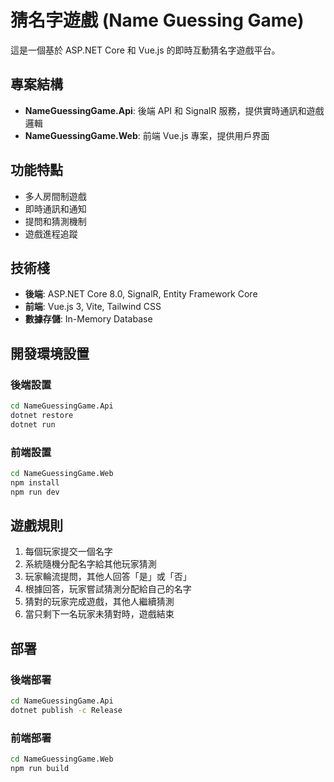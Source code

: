# 猜名字遊戲 (Name Guessing Game)

這是一個基於 ASP.NET Core 和 Vue.js 的即時互動猜名字遊戲平台。

## 專案結構

- **NameGuessingGame.Api**: 後端 API 和 SignalR 服務，提供實時通訊和遊戲邏輯
- **NameGuessingGame.Web**: 前端 Vue.js 專案，提供用戶界面

## 功能特點

- 多人房間制遊戲
- 即時通訊和通知
- 提問和猜測機制
- 遊戲進程追蹤

## 技術棧

- **後端**: ASP.NET Core 8.0, SignalR, Entity Framework Core
- **前端**: Vue.js 3, Vite, Tailwind CSS
- **數據存儲**: In-Memory Database

## 開發環境設置

### 後端設置

```bash
cd NameGuessingGame.Api
dotnet restore
dotnet run
```

### 前端設置

```bash
cd NameGuessingGame.Web
npm install
npm run dev
```

## 遊戲規則

1. 每個玩家提交一個名字
2. 系統隨機分配名字給其他玩家猜測
3. 玩家輪流提問，其他人回答「是」或「否」
4. 根據回答，玩家嘗試猜測分配給自己的名字
5. 猜對的玩家完成遊戲，其他人繼續猜測
6. 當只剩下一名玩家未猜對時，遊戲結束

## 部署

### 後端部署
```bash
cd NameGuessingGame.Api
dotnet publish -c Release
```

### 前端部署
```bash
cd NameGuessingGame.Web
npm run build
``` 